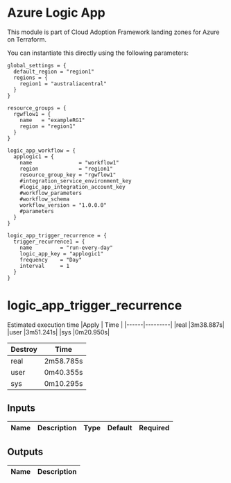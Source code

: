 # Azure Logic App

This module is part of Cloud Adoption Framework landing zones for Azure on Terraform.

You can instantiate this directly using the following parameters:

```hcl
global_settings = {
  default_region = "region1"
  regions = {
    region1 = "australiacentral"
  }
}

resource_groups = {
  rgwflow1 = {
    name   = "exampleRG1"
    region = "region1"
  }
}

logic_app_workflow = {
  applogic1 = {
    name               = "workflow1"
    region             = "region1"
    resource_group_key = "rgwflow1"
    #integration_service_environment_key
    #logic_app_integration_account_key
    #workflow_parameters
    #workflow_schema
    workflow_version = "1.0.0.0"
    #parameters
  }
}

logic_app_trigger_recurrence = {
  trigger_recurrence1 = {
    name         = "run-every-day"
    logic_app_key = "applogic1"
    frequency    = "Day"
    interval     = 1
  }
}
```
# logic_app_trigger_recurrence
Estimated execution time
|Apply |    Time |
|------|---------|
|real  |3m38.887s|
|user  |3m51.241s|
|sys   |0m20.950s|

| Destroy|  Time   |
|--------|---------|
|real    |2m58.785s|
|user    |0m40.355s|
|sys     |0m10.295s|

## Inputs
| Name | Description | Type | Default | Required |
|------|-------------|------|---------|:--------:|


## Outputs
| Name | Description |
|------|-------------|
